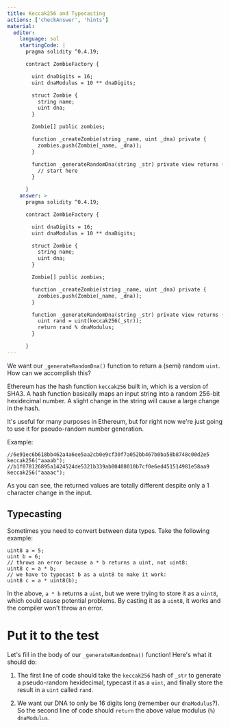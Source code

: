 ```yaml
---
title: Keccak256 and Typecasting
actions: ['checkAnswer', 'hints']
material:
  editor:
    language: sol
    startingCode: |
      pragma solidity ^0.4.19;

      contract ZombieFactory {

        uint dnaDigits = 16;
        uint dnaModulus = 10 ** dnaDigits;

        struct Zombie {
          string name;
          uint dna;
        }

        Zombie[] public zombies;

        function _createZombie(string _name, uint _dna) private {
          zombies.push(Zombie(_name, _dna));
        } 

        function _generateRandomDna(string _str) private view returns (uint) {
          // start here
        }

      }
    answer: >
      pragma solidity ^0.4.19;

      contract ZombieFactory {

        uint dnaDigits = 16;
        uint dnaModulus = 10 ** dnaDigits;

        struct Zombie {
          string name;
          uint dna;
        }

        Zombie[] public zombies;

        function _createZombie(string _name, uint _dna) private {
          zombies.push(Zombie(_name, _dna));
        } 

        function _generateRandomDna(string _str) private view returns (uint) {
          uint rand = uint(keccak256(_str));
          return rand % dnaModulus;
        }

      }
---
```


We want our `_generateRandomDna()` function to return a (semi) random `uint`. How can we accomplish this?

Ethereum has the hash function `keccak256` built in, which is a version of SHA3. A hash function basically maps an input string into a random 256-bit hexidecimal number. A slight change in the string will cause a large change in the hash.

It's useful for many purposes in Ethereum, but for right now we're just going to use it for pseudo-random number generation.

Example:

```
//6e91ec6b618bb462a4a6ee5aa2cb0e9cf30f7a052bb467b0ba58b8748c00d2e5
keccak256("aaaab");
//b1f078126895a1424524de5321b339ab00408010b7cf0e6ed451514981e58aa9
keccak256("aaaac");
```

As you can see, the returned values are totally different despite only a 1 character change in the input.

## Typecasting

Sometimes you need to convert between data types. Take the following example:

```
uint8 a = 5;
uint b = 6;
// throws an error because a * b returns a uint, not uint8:
uint8 c = a * b; 
// we have to typecast b as a uint8 to make it work:
uint8 c = a * uint8(b); 
```

In the above, `a * b` returns a `uint`, but we were trying to store it as a `uint8`, which could cause potential problems. By casting it as a `uint8`, it works and the compiler won't throw an error.

# Put it to the test

Let's fill in the body of our `_generateRandomDna()` function! Here's what it should do:

1. The first line of code should take the `keccak256` hash of `_str` to generate a pseudo-random hexidecimal, typecast it as a `uint`, and finally store the result in a `uint` called `rand`.

2. We want our DNA to only be 16 digits long (remember our `dnaModulus`?). So the second line of code should `return` the above value modulus (`%`) `dnaModulus`.
